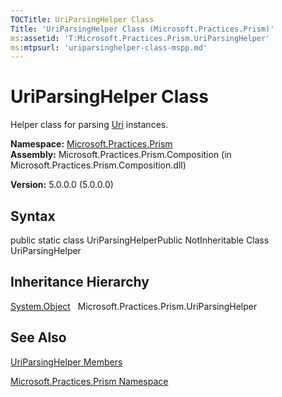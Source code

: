 ```yaml
---
TOCTitle: UriParsingHelper Class
Title: 'UriParsingHelper Class (Microsoft.Practices.Prism)'
ms:assetid: 'T:Microsoft.Practices.Prism.UriParsingHelper'
ms:mtpsurl: 'uriparsinghelper-class-mspp.md'
---
```


# UriParsingHelper Class

Helper class for parsing [Uri](http://msdn.microsoft.com/en-us/library/txt7706a) instances.

**Namespace:** [Microsoft.Practices.Prism](https://msdn.microsoft.com/library/microsoft.practices.prism)
**Assembly:** Microsoft.Practices.Prism.Composition (in Microsoft.Practices.Prism.Composition.dll)

**Version:** 5.0.0.0 (5.0.0.0)

## Syntax
public static class UriParsingHelperPublic NotInheritable Class UriParsingHelper

## Inheritance Hierarchy

[System.Object](http://msdn.microsoft.com/en-us/library/e5kfa45b)
  Microsoft.Practices.Prism.UriParsingHelper

## See Also
[UriParsingHelper Members](https://msdn.microsoft.com/allmembers.t:microsoft.practices.prism.uriparsinghelper)

[Microsoft.Practices.Prism Namespace](https://msdn.microsoft.com/library/microsoft.practices.prism)
